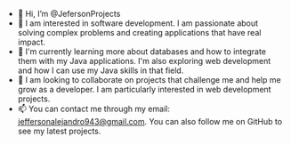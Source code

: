 - 👋 Hi, I’m @JefersonProjects
- 👀 I am interested in software development. I am passionate about solving complex problems and creating applications that have real impact.
- 🌱 I'm currently learning more about databases and how to integrate them with my Java applications. I'm also exploring web development and how I can use my Java skills in that field.
- 💞️ I am looking to collaborate on projects that challenge me and help me grow as a developer. I am particularly interested in web development projects.
- 📫 You can contact me through my email: jeffersonalejandro943@gmail.com. You can also follow me on GitHub to see my latest projects.
<!---
JefersonProjects/JefersonProjects is a ✨ special ✨ repository because its `README.md` (this file) appears on your GitHub profile.
You can click the Preview link to take a look at your changes.
--->
